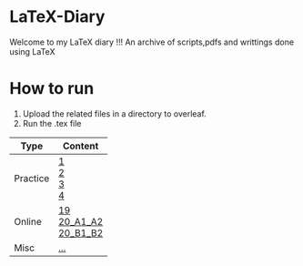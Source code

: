 # LaTeX-Diary
Welcome to my LaTeX diary !!! An archive of scripts,pdfs and writtings done using LaTeX

# How to run
1. Upload the related files in a directory to overleaf.
2. Run the .tex file

|Type|Content|
|-|-|
|Practice|[1](/Practice/Problem1/) <br> [2](/Practice/Problem2/) <br> [3](/Practice/Problem3/) <br> [4](/Practice/Problem4/) <br> |
|Online|[19](/Online/From%2019/Online1/) <br> [20_A1_A2](/Online/From%2020/A1_A2/) <br> [20_B1_B2](/Online/From%2020/B1_B2/) |
|Misc|[...](/Practice/Random/)|